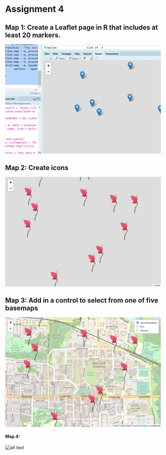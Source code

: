 # Assignment 4

## Map 1: Create a Leaflet page in R that includes at least 20 markers.
![alt text](assign4.map1.PNG    "Iowa State University with 20 points")


## Map 2: Create icons
![alt text](Assign4.map2.PNG    "Add icons in previous map")

## Map 3: Add in a control to select from one of five basemaps
![alt text](Assign4.map3.PNG    "Control to select from one of five basemaps")

#### Map 4:
![alt text](.png    "")
